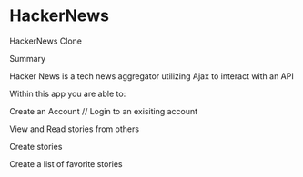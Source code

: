 # HackerNews
HackerNews Clone

Summary

Hacker News is a tech news aggregator utilizing Ajax to interact with an API



Within this app you are able to:

Create an Account // Login to an exisiting account

View and Read stories from others

Create stories

Create a list of favorite stories


